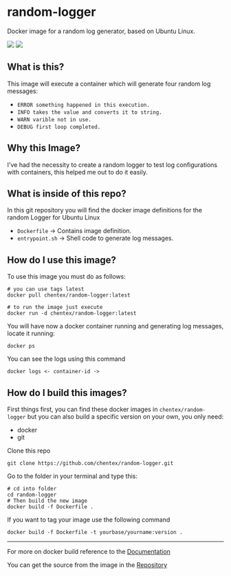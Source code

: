 # random-logger

Docker image for a random log generator, based on Ubuntu Linux.

[![](https://images.microbadger.com/badges/version/chentex/random-logger.svg)](https://microbadger.com/images/chentex/random-logger "Get your own version badge on microbadger.com")
[![](https://images.microbadger.com/badges/image/chentex/random-logger.svg)](https://microbadger.com/images/chentex/random-logger "Get your own image badge on microbadger.com")

## What is this?
This image will execute a container which will generate four random log messages:
* `ERROR something happened in this execution.`
* `INFO takes the value and converts it to string.`
* `WARN varible not in use.`
* `DEBUG first loop completed.`

## Why this Image?
I've had the necessity to create a random logger to test log configurations with containers, this helped me out to do it easily.

## What is inside of this repo?
In this git repository you will find the docker image definitions for the random Logger for Ubuntu Linux

* `Dockerfile` -> Contains image definition.
* `entrypoint.sh` -> Shell code to generate log messages.

## How do I use this image?
To use this image you must do as follows:

```
# you can use tags latest
docker pull chentex/random-logger:latest

# to run the image just execute
docker run -d chentex/random-logger:latest
```

You will have now a docker container running and generating log messages, locate it running:

```
docker ps
```

You can see the logs using this command

```
docker logs <- container-id ->
```

## How do I build this images?
First things first, you can find these docker images in `chentex/random-logger`
but you can also build a specific version on your own, you only need:

- docker
- git

Clone this repo

`git clone https://github.com/chentex/random-logger.git`

Go to the folder in your terminal and type this:

```
# cd into folder
cd random-logger
# Then build the new image
docker build -f Dockerfile .
```

If you want to tag your image use the following command

```
docker build -f Dockerfile -t yourbase/yourname:version .
```
---
For more on docker build reference to the [Documentation](https://docs.docker.com/engine/reference/commandline/build/)

You can get the source from the image in the [Repository](https://github.com/chentex/random-logger)
